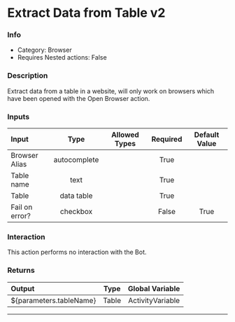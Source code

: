 # Extract Data from Table v2

### Info

- Category: Browser
- Requires Nested actions: False


### Description
Extract data from a table in a website, will only work on browsers which have been opened with the Open Browser action. 


### Inputs

| Input | Type | Allowed Types | Required |  Default Value |
| :--- | :---: | :---: | :---: | :---: |
| Browser Alias | autocomplete |  | True |  |
| Table name | text |  | True |  |
| Table | data table |  | True |  |
| Fail on error? | checkbox |  | False | True |


### Interaction
This action performs no interaction with the Bot.

### Returns

| Output | Type | Global Variable |
| :--- | :---: | :---: |
| ${parameters.tableName} | Table | ActivityVariable |

---